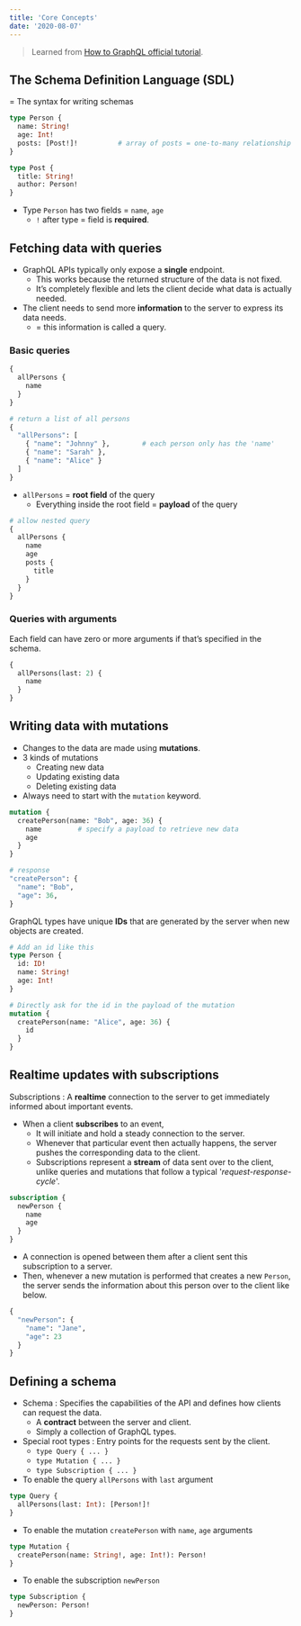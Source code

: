 ```yaml
---
title: 'Core Concepts'
date: '2020-08-07'
---
```


> Learned from [How to GraphQL official tutorial](https://www.howtographql.com).

## The Schema Definition Language (SDL)

= The syntax for writing schemas

```graphql
type Person {
  name: String!
  age: Int!
  posts: [Post!]!          # array of posts = one-to-many relationship
}

type Post {
  title: String!
  author: Person!
}
```

- Type `Person` has two <span>fields</span> = `name`, `age`
  - `!` after type = field is **required**.

## Fetching data with queries

- GraphQL APIs typically only expose a **single** endpoint.
  - This works because the returned structure of the data is not fixed.
  - It’s completely flexible and lets the client decide what data is actually needed.
- The client needs to send more **information** to the server to express its data needs.
  - = this information is called a <span>query</span>.

### Basic queries

```graphql
{
  allPersons {
    name
  }
}

# return a list of all persons
{
  "allPersons": [
    { "name": "Johnny" },        # each person only has the 'name'
    { "name": "Sarah" },
    { "name": "Alice" }
  ]
}
```

- `allPersons` = **root field** of the query
  - Everything inside the root field = **payload** of the query

```graphql
# allow nested query
{
  allPersons {
    name
    age
    posts {
      title
    }
  }
}
```

### Queries with arguments

Each field can have zero or more arguments if that’s specified in the schema.

```graphql
{
  allPersons(last: 2) {
    name
  }
}
```

## Writing data with mutations

- Changes to the data are made using **mutations**.
- 3 kinds of mutations
  - <span>Creating</span> new data
  - <span>Updating</span> existing data
  - <span>Deleting</span> existing data
- Always need to start with the `mutation` keyword.

```graphql
mutation {
  createPerson(name: "Bob", age: 36) {
    name         # specify a payload to retrieve new data
    age
  }
}

# response
"createPerson": {
  "name": "Bob",
  "age": 36,
}
```

GraphQL types have unique **IDs** that are generated by the server when new objects are created.

```graphql
# Add an id like this
type Person {
  id: ID!
  name: String!
  age: Int!
}

# Directly ask for the id in the payload of the mutation
mutation {
  createPerson(name: "Alice", age: 36) {
    id
  }
}
```

## Realtime updates with subscriptions

<span>Subscriptions</span> : A **realtime** connection to the server to get immediately informed about important events.

- When a client **subscribes** to an event,
  - It will initiate and hold a steady connection to the server.
  - Whenever that particular event then actually happens, the server pushes the corresponding data to the client.
  - Subscriptions represent a **stream** of data sent over to the client, unlike queries and mutations that follow a typical '*request-response-cycle*'.

```graphql
subscription {
  newPerson {
    name
    age
  }
}
```

- A connection is opened between them after a client sent this subscription to a server.
- Then, whenever a new mutation is performed that creates a new `Person`, the server sends the information about this person over to the client like below.

```graphql
{
  "newPerson": {
    "name": "Jane",
    "age": 23
  }
}
```

## Defining a schema

- <span>Schema</span> : Specifies the capabilities of the API and defines how clients can request the data.
  - A **contract** between the server and client.
  - Simply a collection of GraphQL types.
- Special root types : Entry points for the requests sent by the client.
  - `type Query { ... }`
  - `type Mutation { ... }`
  - `type Subscription { ... }`
- To enable the query `allPersons` with `last` argument

```graphql
type Query {
  allPersons(last: Int): [Person!]!
}
```

- To enable the mutation `createPerson` with `name`, `age` arguments

```graphql
type Mutation {
  createPerson(name: String!, age: Int!): Person!
}
```

- To enable the subscription `newPerson`

```graphql
type Subscription {
  newPerson: Person!
}
```